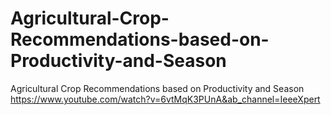 # Agricultural-Crop-Recommendations-based-on-Productivity-and-Season
Agricultural Crop Recommendations based on Productivity and Season
https://www.youtube.com/watch?v=6vtMqK3PUnA&ab_channel=IeeeXpert

